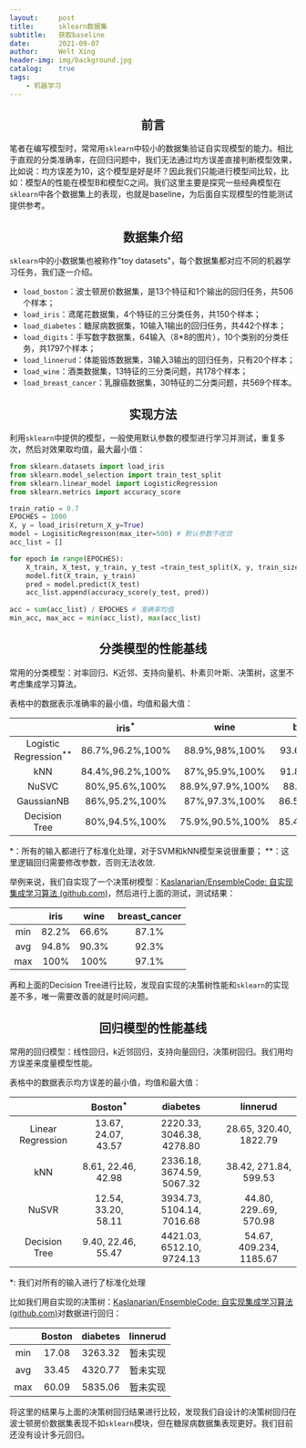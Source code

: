 ```yaml
---
layout:     post
title:      sklearn数据集
subtitle:   获取baseline
date:       2021-09-07
author:     Welt Xing
header-img: img/background.jpg
catalog:    true
tags:
    - 机器学习
---
```


## <center>前言

笔者在编写模型时，常常用`sklearn`中较小的数据集验证自实现模型的能力。相比于直观的分类准确率，在回归问题中，我们无法通过均方误差直接判断模型效果，比如说：均方误差为10，这个模型是好是坏？因此我们只能进行模型间比较，比如：模型A的性能在模型B和模型C之间。我们这里主要是探究一些经典模型在`sklearn`中各个数据集上的表现，也就是baseline，为后面自实现模型的性能测试提供参考。

## <center>数据集介绍

`sklearn`中的小数据集也被称作"toy datasets"，每个数据集都对应不同的机器学习任务，我们逐一介绍。

- `load_boston`：波士顿房价数据集，是13个特征和1个输出的回归任务，共506个样本；
- `load_iris`：鸢尾花数据集，4个特征的三分类任务，共150个样本；
- `load_diabetes`：糖尿病数据集，10输入1输出的回归任务，共442个样本；
- `load_digits`：手写数字数据集，64输入（8\*8的图片），10个类别的分类任务，共1797个样本；
- `load_linnerud`：体能锻炼数据集，3输入3输出的回归任务，只有20个样本；
- `load_wine`：酒类数据集，13特征的三分类问题，共178个样本；
- `load_breast_cancer`：乳腺癌数据集，30特征的二分类问题，共569个样本。

## <center>实现方法

利用`sklearn`中提供的模型，一般使用默认参数的模型进行学习并测试，重复多次，然后对效果取均值，最大最小值：

```python
from sklearn.datasets import load_iris
from sklearn.model_selection import train_test_split
from sklearn.linear_model import LogisticRegression
from sklearn.metrics import accuracy_score

train_ratio = 0.7
EPOCHES = 1000
X, y = load_iris(return_X_y=True)
model = LogisiticRegresson(max_iter=500) # 默认参数不收敛
acc_list = []

for epoch in range(EPOCHES):
    X_train, X_test, y_train, y_test =train_test_split(X, y, train_size=train_ratio)
    model.fit(X_train, y_train)
    pred = model.predict(X_test)
    acc_list.append(accuracy_score(y_test, pred))
    
acc = sum(acc_list) / EPOCHES # 准确率均值
min_acc, max_acc = min(acc_list), max(acc_list)
```

## <center>分类模型的性能基线

常用的分类模型：对率回归、K近邻、支持向量机、朴素贝叶斯、决策树，这里不考虑集成学习算法。

表格中的数据表示准确率的最小值，均值和最大值：

|                            |      iris$^*$      |        wine        |    breast_cancer    |
| :------------------------: | :----------------: | :----------------: | :-----------------: |
| Logistic Regression$^{**}$ | 86.7%,96.2%,100% |  88.9%,98%,100%  | 93.6%,97.6%,100%  |
|            kNN             | 84.4%,96.2%,100% |  87%,95.9%,100%  | 91.8%,96.4%,100%  |
|           NuSVC            |  80%,95.6%,100%  | 88.9%,97.9%,100% |  88.3%,94%,98.8%  |
|         GaussianNB         |  86%,95.2%,100%  |  87%,97.3%,100%  | 86.5%,93.2%,98.2% |
|       Decision Tree        |  80%,94.5%,100%  | 75.9%,90.5%,100% | 85.4%,92.5%,97.7% |

\*：所有的输入都进行了标准化处理，对于SVM和kNN模型来说很重要；
\*\*：这里逻辑回归需要修改参数，否则无法收敛.

举例来说，我们自实现了一个决策树模型：[Kaslanarian/EnsembleCode: 自实现集成学习算法 (github.com)](https://github.com/Kaslanarian/EnsembleCode/blob/main/tree.py)，然后进行上面的测试，测试结果：

|      | iris  | wine  | breast_cancer |
| :--: | :---: | :---: | :-----------: |
| min  | 82.2% | 66.6% |     87.1%     |
| avg  | 94.8% | 90.3% |     92.3%     |
| max  | 100%  | 100%  |     97.1%     |

再和上面的Decision Tree进行比较，发现自实现的决策树性能和`sklearn`的实现差不多，唯一需要改善的就是时间问题。

## <center>回归模型的性能基线

常用的回归模型：线性回归，k近邻回归，支持向量回归，决策树回归。我们用均方误差来度量模型性能。

表格中的数据表示均方误差的最小值，均值和最大值：

|                   |     Boston$^*$      |         diabetes          |        linnerud         |
| :---------------: | :-----------------: | :-----------------------: | :---------------------: |
| Linear Regression | 13.67, 24.07, 43.57 | 2220.33, 3046.38, 4278.80 | 28.65, 320.40, 1822.79  |
|        kNN        | 8.61, 22.46, 42.98  | 2336.18, 3674.59, 5067.32 |  38.42, 271.84, 599.53  |
|       NuSVR       | 12.54, 33.20, 58.11 | 3934.73, 5104.14, 7016.68 | 44.80, 229..69, 570.98  |
|   Decision Tree   | 9.40, 22.46, 55.47  | 4421.03, 6512.10, 9724.13 | 54.67, 409.234, 1185.67 |

\*: 我们对所有的输入进行了标准化处理

比如我们用自实现的决策树：[Kaslanarian/EnsembleCode: 自实现集成学习算法 (github.com)](https://github.com/Kaslanarian/EnsembleCode/blob/main/tree.py)对数据进行回归：

|      | Boston | diabetes | linnerud |
| :--: | :----: | :------: | :------: |
| min  | 17.08  | 3263.32  | 暂未实现 |
| avg  | 33.45  | 4320.77  | 暂未实现 |
| max  | 60.09  | 5835.06  | 暂未实现 |

将这里的结果与上面的决策树回归结果进行比较，发现我们自设计的决策树回归在波士顿房价数据集表现不如`sklearn`模块，但在糖尿病数据集表现更好。我们目前还没有设计多元回归。
